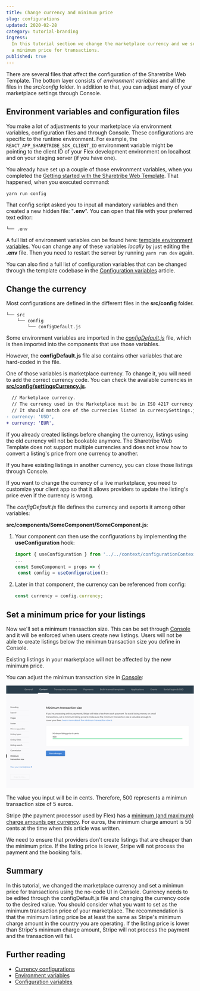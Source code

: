```yaml
---
title: Change currency and minimum price
slug: configurations
updated: 2020-02-28
category: tutorial-branding
ingress:
  In this tutorial section we change the marketplace currency and we set
  a minimum price for transactions.
published: true
---
```


There are several files that affect the configuration of the Sharetribe
Web Template. The bottom layer consists of _environment variables_ and
all the files in the _src/config_ folder. In addition to that, you can
adjust many of your marketplace settings through Console.

## Environment variables and configuration files

You make a lot of adjustments to your marketplace via environment
variables, configuration files and through Console. These configurations
are specific to the runtime environment. For example, the
`REACT_APP_SHARETRIBE_SDK_CLIENT_ID` environment variable might be
pointing to the client ID of your Flex development environment on
localhost and on your staging server (if you have one).

You already have set up a couple of those environment variables, when
you completed the
[Getting started with the Sharetribe Web Template](/introduction/getting-started-with-web-template/).
That happened, when you executed command:

```shell
yarn run config
```

That config script asked you to input all mandatory variables and then
created a new hidden file: "**.env**". You can open that file with your
preferred text editor:

```shell
└── .env
```

A full list of environment variables can be found here:
[template environment variables](/ftw/ftw-env/). You can change any of
these variables _locally_ by just editing the **.env** file. Then you
need to restart the server by running `yarn run dev` again.

You can also find a full list of configuration variables that can be
changed through the template codebase in the
[Configuration variables](/ftw/configuration/) article.

## Change the currency

Most configurations are defined in the different files in the
**src/config** folder.

```shell
└── src
    └── config
        └── configDefault.js
```

Some environment variables are imported in the
[_configDefault.js_](https://github.com/sharetribe/web-template/blob/main/src/config/configDefault.js)
file, which is then imported into the components that use those
variables.

However, the **configDefault.js** file also contains other variables
that are hard-coded in the file.

One of those variables is marketplace currency. To change it, you will
need to add the correct currency code. You can check the available
currencies in
[**src/config/settingsCurrency.js**](https://github.com/sharetribe/web-template/blob/main/src/config/settingsCurrency.js).

```diff
  // Marketplace currency.
  // The currency used in the Marketplace must be in ISO 4217 currency code. For example USD, EUR, CAD, AUD, etc. The default value is USD.
  // It should match one of the currencies listed in currencySettings.js
- currency: 'USD',
+ currency: 'EUR',
```

If you already created listings before changing the currency, listings
using the old currency will not be bookable anymore. The Sharetribe Web
Template does not support multiple currencies and does not know how to
convert a listing's price from one currency to another.

If you have existing listings in another currency, you can close those
listings through Console.

<info>

If you want to change the currency of a live marketplace, you need to
customize your client app so that it allows providers to update the
listing's price even if the currency is wrong.

</info>

</extrainfo>

<extrainfo title="Extra: how to import currency in a component file?">

The _configDefault.js_ file defines the currency and exports it among
other variables:

**src/components/SomeComponent/SomeComponent.js**:

1. Your component can then use the configurations by implementing the
   **useConfiguration** hook:

   ```js
   import { useConfiguration } from '../../context/configurationContext';
   ...
   const SomeComponent = props => {
    const config = useConfiguration();
   ```

2. Later in that component, the currency can be referenced from config:
   ```js
   const currency = config.currency;
   ```

</extrainfo>

## Set a minimum price for your listings

Now we'll set a minimum transaction size. This can be set through
[Console](https://staging-console.i.sharetribe.com/transactions/minimum-transaction-size)
and it will be enforced when users create new listings. Users will not
be able to create listings below the minimun transaction size you define
in Console.

<info>

Existing listings in your marketplace will not be affected by the new
minimum price.

</info>

You can adjust the minimun transaction size in
[Console](https://staging-console.i.sharetribe.com/transactions/minimum-transaction-size):

![Change minimum price](./console-price.png)

The value you input will be in cents. Therefore, 500 represents a
minimun transaction size of 5 euros.

Stripe (the payment processor used by Flex) has a
[minimum (and maximum) charge amounts per currency](https://stripe.com/docs/currencies#minimum-and-maximum-charge-amounts).
For euros, the minimum charge amount is 50 cents at the time when this
article was written.

We need to ensure that providers don't create listings that are cheaper
than the minimum price. If the listing price is lower, Stripe will not
process the payment and the booking fails.

## Summary

In this tutorial, we changed the marketplace currency and set a minimun
price for transactions using the no-code UI in Console. Currency needs
to be edited through the configDefault.js file and changing the currency
code to the desired value. You should consider what you want to set as
the minimum transaction price of your marketplace. The recommendation is
that the minimum listing price be at least the same as Stripe's minimum
charge amount in the country you are operating. If the listing price is
lower than Stripe's minimum charge amount, Stripe will not process the
payment and the transaction will fail.

## Further reading

- [Currency configurations](/ftw/how-to-set-up-currency-in-ftw/)
- [Environment variables](/ftw/ftw-env/)
- [Configuration variables](/ftw/configuration/)
